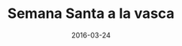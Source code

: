 ---
layout: post
categories: day-by-day
date: 2016-03-24
title: Semana Santa a la vasca
image: /images/blog/thumbnails/2016-03-24-semana-santa-a-la-vasca.jpg
fullimage: /images/blog/2016-03-24-semana-santa-a-la-vasca.jpg
---